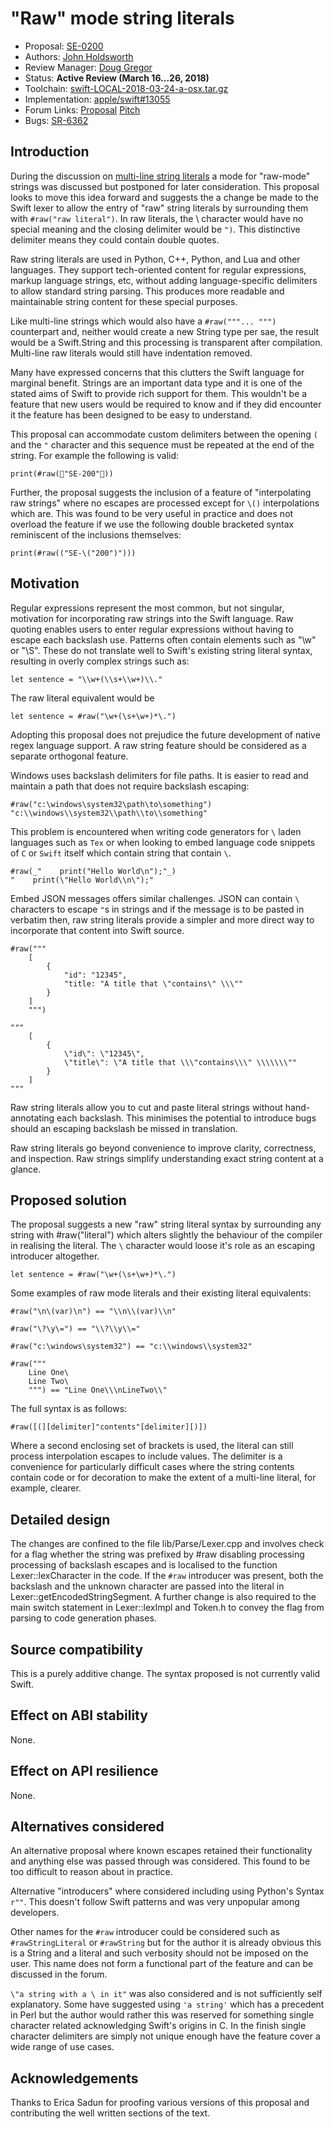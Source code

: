# "Raw" mode string literals

* Proposal: [SE-0200](0200-raw-string-escaping.md)
* Authors: [John Holdsworth](https://github.com/johnno1962)
* Review Manager: [Doug Gregor](https://github.com/DougGregor)
* Status: **Active Review (March 16...26, 2018)**
* Toolchain: [swift-LOCAL-2018-03-24-a-osx.tar.gz](http://johnholdsworth.com/swift-LOCAL-2018-03-24-a-osx.tar.gz)
* Implementation: [apple/swift#13055](https://github.com/apple/swift/pull/13055)
* Forum Links: [Proposal](https://forums.swift.org/t/se-0200-raw-mode-string-literals/11048) [Pitch](https://forums.swift.org/t/pitch-raw-mode-string-literals/7120)
* Bugs: [SR-6362](https://bugs.swift.org/browse/SR-6362)

## Introduction

During the discussion on [multi-line string literals](https://github.com/apple/swift-evolution/blob/master/proposals/0168-multi-line-string-literals.md) a mode for "raw-mode" strings was discussed but postponed for later consideration. This proposal looks to move this idea forward and suggests the a change be made to the Swift lexer to allow the entry of "raw" string literals by surrounding them with `#raw("raw literal")`. In raw literals, the \ character would have no special meaning and the closing delimiter would be `")`. This distinctive delimiter means they could contain double quotes.

Raw string literals are used in Python, C++, Python, and Lua and other languages. They support tech-oriented content for regular expressions, markup language strings, etc, without adding language-specific delimiters to allow standard string parsing. This produces more readable and maintainable string content for these special purposes.

Like multi-line strings which would also have a `#raw("""... """)` counterpart and, neither would create a new String type per sae, the result would be a Swift.String and this processing is transparent after compilation. Multi-line raw literals would still have indentation removed.

Many have expressed concerns that this clutters the Swift language for marginal benefit. Strings are an important data type and it is one of the stated aims of Swift to provide rich support for them. This wouldn't be a feature that new users would be required to know and if they did encounter it the feature has been designed to be easy to understand.

This proposal can accommodate custom delimiters between the opening `(` and the `"` character and this sequence must be repeated at the end of the string. For example the following is valid:

    print(#raw(🤡"SE-200"🤡))

Further, the proposal suggests the inclusion of a feature of "interpolating raw strings" where no escapes are processed except for `\()` interpolations which are. This was found to be very useful in practice and does not overload the feature if we use the following double bracketed syntax reminiscent of the inclusions themselves:

    print(#raw(("SE-\("200")")))

## Motivation

Regular expressions represent the most common, but not singular, motivation for incorporating raw strings into the Swift language. Raw quoting enables users to enter regular expressions without having to escape each backslash use. Patterns often contain elements such as "\w" or "\S". These do not translate well to Swift's existing string literal syntax, resulting in overly complex strings such as:

    let sentence = "\\w+(\\s+\\w+)\\."
    
The raw literal equivalent would be
    
    let sentence = #raw("\w+(\s+\w+)*\.")

Adopting this proposal does not prejudice the future development of native regex language support. A raw string feature should be considered as a separate orthogonal feature.

Windows uses backslash delimiters for file paths. It is easier to read and maintain a path that does not require backslash escaping:

	#raw("c:\windows\system32\path\to\something")
	"c:\\windows\\system32\\path\\to\\something"
	
This problem is encountered when writing code generators for `\` laden languages such as `Tex` or when looking to embed language code snippets of `C` or `Swift` itself which contain string that contain `\`.

	#raw(_"    print("Hello World\n");"_)
	"    print(\"Hello World\\n\");"

Embed JSON messages offers similar challenges. JSON can contain `\` characters to escape `"`s in strings and if the message is to be pasted in verbatim then, raw string literals provide a simpler and more direct way to incorporate that content into Swift source.

	#raw("""
		[
			{
				"id": "12345",
				"title: "A title that \"contains\" \\\""
			}
		]
		""")

	"""
		[
			{
				\"id\": \"12345\",
				\"title\": \"A title that \\\"contains\\\" \\\\\\\""
			}
		]
	"""

Raw string literals allow you to cut and paste literal strings without hand-annotating each backslash. This minimises the potential to introduce bugs should an escaping backslash be missed in translation.
	
Raw string literals go beyond convenience to improve clarity, correctness, and inspection. Raw strings simplify understanding exact string content at a glance.

## Proposed solution

The proposal suggests a new "raw" string literal syntax by surrounding any string with #raw("literal") which alters slightly the behaviour of the compiler in realising the literal. The `\` character would loose it's role as an escaping introducer altogether.

    let sentence = #raw("\w+(\s+\w+)*\.")

Some examples of raw mode literals and their existing literal equivalents:

	#raw("\n\(var)\n") == "\\n\\(var)\\n"

	#raw("\?\y\=") == "\\?\\y\\="

	#raw("c:\windows\system32") == "c:\\windows\\system32"

	#raw("""
		Line One\
		Line Two\
		""") == "Line One\\\nLineTwo\\"

The full syntax is as follows:

	#raw([(][delimiter]"contents"[delimiter][)])

Where a second enclosing set of brackets is used, the literal can still process interpolation escapes to include values. The delimiter is a convenience for particularly difficult cases where the string contents contain code or for decoration to make the extent of a multi-line literal, for example, clearer.

## Detailed design

The changes are confined to the file lib/Parse/Lexer.cpp and involves check for a flag whether the string was prefixed by #raw disabling processing processing of backslash escapes and is localised to the function Lexer::lexCharacter in the code. If the `#raw` introducer was present, both the backslash and the unknown character are passed into the literal in Lexer::getEncodedStringSegment. A further change is also required to the main switch statement in Lexer::lexImpl and Token.h to convey the flag from parsing to code generation phases.

## Source compatibility

This is a purely additive change. The syntax proposed is not currently valid Swift.

## Effect on ABI stability

None.

## Effect on API resilience

None.

## Alternatives considered

An alternative proposal where known escapes retained their functionality and anything else was passed through was considered. This found to be too difficult to reason about in practice. 

Alternative "introducers" where considered including using Python's Syntax `r""`. This doesn't follow Swift patterns and was very unpopular among developers.

Other names for the `#raw` introducer could be considered such as `#rawStringLiteral` or `#rawString` but for the author it is already obvious this is a String and a literal and such verbosity should not be imposed on the user. This name does not form a functional part of the feature and can be discussed in the forum.

`\"a string with a \ in it"` was also considered and is not sufficiently self explanatory. Some have suggested using `'a string'` which has a precedent in Perl but the author would rather this was reserved for something single character related acknowledging Swift's origins in C. In the finish single character delimiters are simply not unique enough have the feature cover a wide range of use cases.

## Acknowledgements

Thanks to Erica Sadun for proofing various versions of this proposal and contributing the well written sections of the text.
